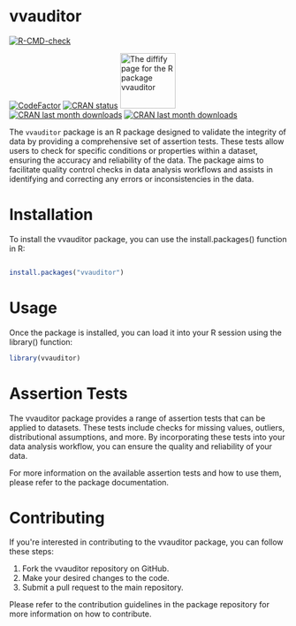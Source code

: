 # vvauditor 

  <!-- badges: start -->
[![R-CMD-check](https://github.com/vusaverse/vvauditor/actions/workflows/R-CMD-check.yaml/badge.svg)](https://github.com/vusaverse/vvauditor/actions/workflows/R-CMD-check.yaml)

[![CodeFactor](https://www.codefactor.io/repository/github/vusaverse/vvauditor/badge)](https://www.codefactor.io/repository/github/vusaverse/vvauditor)
[![CRAN status](https://www.r-pkg.org/badges/version/vvauditor)](https://CRAN.R-project.org/package=vvauditor/)
<a href="https://diffify.com/R/vvtableau" target="_blank"><img src="https://diffify.com/diffify-badge.svg" alt="The diffify page for the R package vvauditor" style="width: 100px; max-width: 100%;"></a>
[![CRAN last month downloads](https://cranlogs.r-pkg.org/badges/last-month/vvauditor?color=green/)](https://cran.r-project.org/package=vvauditor/)
[![CRAN last month downloads](https://cranlogs.r-pkg.org/badges/grand-total/vvauditor?color=green/)](https://cran.r-project.org/package=vvauditor/)
  <!-- badges: end -->


The `vvauditor` package is an R package designed to validate the integrity of data by providing a comprehensive set of assertion tests. These tests allow users to check for specific conditions or properties within a dataset, ensuring the accuracy and reliability of the data. The package aims to facilitate quality control checks in data analysis workflows and assists in identifying and correcting any errors or inconsistencies in the data.

# Installation

To install the vvauditor package, you can use the install.packages() function in R:

```r

install.packages("vvauditor")

```

# Usage

Once the package is installed, you can load it into your R session using the library() function:

```r
library(vvauditor)

```

# Assertion Tests

The vvauditor package provides a range of assertion tests that can be applied to datasets. These tests include checks for missing values, outliers, distributional assumptions, and more. By incorporating these tests into your data analysis workflow, you can ensure the quality and reliability of your data.

For more information on the available assertion tests and how to use them, please refer to the package documentation.


# Contributing

If you're interested in contributing to the vvauditor package, you can follow these steps:

1. Fork the vvauditor repository on GitHub.
2. Make your desired changes to the code.
3. Submit a pull request to the main repository.

Please refer to the contribution guidelines in the package repository for more information on how to contribute.
